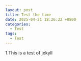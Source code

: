 ```yaml
---
layout: post
title: Test the time
date: 2025-04-21 18:26:22 +0800
categories:
  - Test
tags:
  - Test
---
```

1.This is a test of jekyll 
